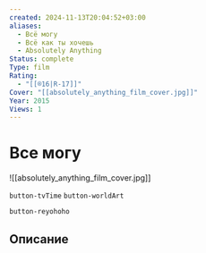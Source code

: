 ```yaml
---
created: 2024-11-13T20:04:52+03:00
aliases:
  - Всë могу
  - Всë как ты хочешь
  - Absolutely Anything
Status: complete
Type: film
Rating:
  - "[[®️16|R-17]]"
Cover: "[[absolutely_anything_film_cover.jpg]]"
Year: 2015
Views: 1
---
```


# Все могу

![[absolutely_anything_film_cover.jpg]]

`button-tvTime` `button-worldArt`

`button-reyohoho`

## Описание


